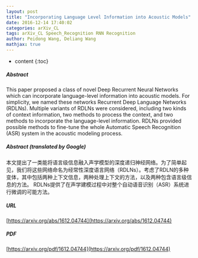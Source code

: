 ```yaml
---
layout: post
title: "Incorporating Language Level Information into Acoustic Models"
date: 2016-12-14 17:40:02
categories: arXiv_CL
tags: arXiv_CL Speech_Recognition RNN Recognition
author: Peidong Wang, Deliang Wang
mathjax: true
---
```


* content
{:toc}

##### Abstract
This paper proposed a class of novel Deep Recurrent Neural Networks which can incorporate language-level information into acoustic models. For simplicity, we named these networks Recurrent Deep Language Networks (RDLNs). Multiple variants of RDLNs were considered, including two kinds of context information, two methods to process the context, and two methods to incorporate the language-level information. RDLNs provided possible methods to fine-tune the whole Automatic Speech Recognition (ASR) system in the acoustic modeling process.

##### Abstract (translated by Google)
本文提出了一类能将语言级信息融入声学模型的深度递归神经网络。为了简单起见，我们将这些网络命名为经常性深度语言网络（RDLNs）。考虑了RDLN的多种变体，其中包括两种上下文信息，两种处理上下文的方法，以及两种包含语言级信息的方法。 RDLNs提供了在声学建模过程中对整个自动语音识别（ASR）系统进行微调的可能方法。

##### URL
[https://arxiv.org/abs/1612.04744](https://arxiv.org/abs/1612.04744)

##### PDF
[https://arxiv.org/pdf/1612.04744](https://arxiv.org/pdf/1612.04744)

